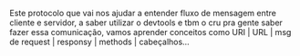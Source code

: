 Este protocolo que vai nos ajudar a entender fluxo de mensagem entre cliente e servidor, a saber utilizar o devtools e tbm o cru pra gente saber fazer essa comunicação, vamos aprender conceitos como URI | URL | msg de request | responsy | methods | cabeçalhos…